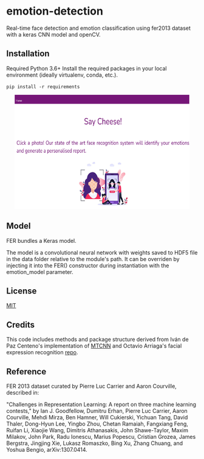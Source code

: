 # emotion-detection
Real-time face detection and emotion classification using fer2013 dataset with a keras CNN model and openCV.

## Installation

Required Python 3.6+
Install the required packages in your local environment (ideally virtualenv, conda, etc.).

```
pip install -r requirements
```

<p align="center">
  <img width="460" height="300" src="demo1.png">
</p>

## Model
FER bundles a Keras model.

The model is a convolutional neural network with weights saved to HDF5 file in the data folder relative to the module's path. It can be overriden by injecting it into the FER() constructor during instantiation with the emotion_model parameter.

## License
[MIT](https://choosealicense.com/licenses/mit/)

## Credits
This code includes methods and package structure derived from Iván de Paz Centeno's implementation of [MTCNN](https://github.com/ipazc/mtcnn/) and Octavio Arriaga's facial expression recognition [repo](https://github.com/ipazc/mtcnn/).

## Reference

FER 2013 dataset curated by Pierre Luc Carrier and Aaron Courville, described in:

"Challenges in Representation Learning: A report on three machine learning contests," by Ian J. Goodfellow, Dumitru Erhan, Pierre Luc Carrier, Aaron Courville, Mehdi Mirza, Ben Hamner, Will Cukierski, Yichuan Tang, David Thaler, Dong-Hyun Lee, Yingbo Zhou, Chetan Ramaiah, Fangxiang Feng, Ruifan Li, Xiaojie Wang, Dimitris Athanasakis, John Shawe-Taylor, Maxim Milakov, John Park, Radu Ionescu, Marius Popescu, Cristian Grozea, James Bergstra, Jingjing Xie, Lukasz Romaszko, Bing Xu, Zhang Chuang, and Yoshua Bengio, arXiv:1307.0414.
